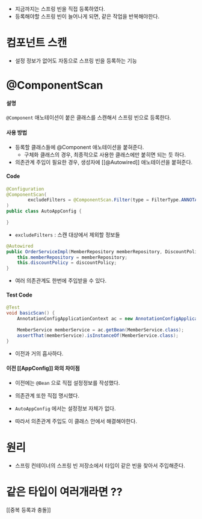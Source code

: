 - 지금까지는 스프링 빈을 직접 등록하였다.
- 등록해야할 스프링 빈이 늘어나게 되면, 같은 작업을 반복해야한다.

# 컴포넌트 스캔
- 설정 정보가 없어도 자동으로 스프링 빈을 등록하는 기능

# @ComponentScan
#### 설명
`@Component` 애노테이션이 붙은 클래스를 스캔해서 스프링 빈으로 등록한다.

#### 사용 방법
- 등록할 클래스들에 @Component 애노테이션을 붙혀준다.
	- 구체화 클래스의 경우, 최종적으로 사용한 클래스에만 붙히면 되는 듯 하다.
- 의존관계 주입이 필요한 경우, 생성자에 [[@Autowired]] 애노테이션을 붙혀준다.

#### Code
```java
@Configuration  
@ComponentScan(  
        excludeFilters = @ComponentScan.Filter(type = FilterType.ANNOTATION, classes = Configuration.class)  
)  
public class AutoAppConfig {  
  
}
```
- `excludeFilters` : 스캔 대상에서 제외할 정보들

```java
@Autowired  
public OrderServiceImpl(MemberRepository memberRepository, DiscountPolicy discountPolicy) {  
    this.memberRepository = memberRepository;  
    this.discountPolicy = discountPolicy;  
}
```
- 여러 의존관계도 한번에 주입받을 수 있다.

#### Test Code
```java
@Test  
void basicScan() {  
    AnnotationConfigApplicationContext ac = new AnnotationConfigApplicationContext(AutoAppConfig.class);  
  
    MemberService memberService = ac.getBean(MemberService.class);  
    assertThat(memberService).isInstanceOf(MemberService.class);  
}
```
- 이전과 거의 흡사하다.

#### 이전 [[AppConfig]] 와의 차이점
- 이전에는 `@Bean` 으로 직접 설정정보를 작성했다.
- 의존관계 또한 직접 명시했다.

- `AutoAppConfig` 에서는 설정정보 자체가 없다.
- 따라서 의존관계 주입도 이 클래스 안에서 해결해야한다.

# 원리
- 스프링 컨테이너의 스프링 빈 저장소에서 타입이 같은 빈을 찾아서 주입해준다.

# 같은 타입이 여러개라면 ??
[[중복 등록과 충돌]]